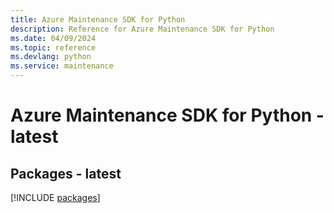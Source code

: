```yaml
---
title: Azure Maintenance SDK for Python
description: Reference for Azure Maintenance SDK for Python
ms.date: 04/09/2024
ms.topic: reference
ms.devlang: python
ms.service: maintenance
---
```

# Azure Maintenance SDK for Python - latest
## Packages - latest
[!INCLUDE [packages](maintenance-index.md)]